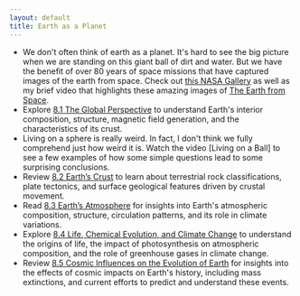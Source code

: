 ```yaml
---
layout: default
title: Earth as a Planet
---
```


- We don't often think of earth as a planet. It's hard to see the big picture when we are standing on this giant ball of dirt and water. But we have the benefit of over 80 years of space missions that have captured images of the earth from space. Check out [this NASA Gallery](https://explorer1.jpl.nasa.gov/galleries/earth-from-space/#gallery-11) as well as my brief video that highlights these amazing images of [The Earth from Space](https://youtu.be/JG-FAN7_EDA). 
- Explore [8.1 The Global Perspective](https://openstax.org/books/astronomy-2e/pages/8-1-the-global-perspective) to understand Earth's interior composition, structure, magnetic field generation, and the characteristics of its crust.
- Living on a sphere is really weird. In fact, I don't think we fully comprehend just how weird it is. Watch the video [Living on a Ball] to see a few examples of how some simple questions lead to some surprising conclusions. 
- Review [8.2 Earth’s Crust](https://openstax.org/books/astronomy-2e/pages/8-2-earth-s-crust) to learn about terrestrial rock classifications, plate tectonics, and surface geological features driven by crustal movement.
- Read [8.3 Earth’s Atmosphere](https://openstax.org/books/astronomy-2e/pages/8-3-earth-s-atmosphere) for insights into Earth's atmospheric composition, structure, circulation patterns, and its role in climate variations.
- Explore [8.4 Life, Chemical Evolution, and Climate Change](https://openstax.org/books/astronomy-2e/pages/8-4-life-chemical-evolution-and-climate-change) to understand the origins of life, the impact of photosynthesis on atmospheric composition, and the role of greenhouse gases in climate change.
- Review [8.5 Cosmic Influences on the Evolution of Earth](https://openstax.org/books/astronomy-2e/pages/8-5-cosmic-influences-on-the-evolution-of-earth) for insights into the effects of cosmic impacts on Earth's history, including mass extinctions, and current efforts to predict and understand these events.
